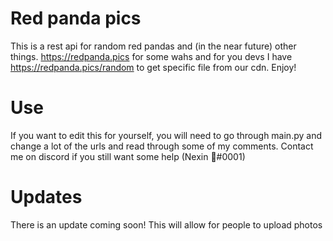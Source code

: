 # Red panda pics
This is a rest api for random red pandas and (in the near future) other things. <https://redpanda.pics> for some wahs and for you devs I have <https://redpanda.pics/random> to get specific file from our cdn. Enjoy!

# Use
If you want to edit this for yourself, you will need to go through main.py and change a lot of the urls and read through some of my comments. Contact me on discord if you still want some help (Nexin 🌸#0001)

# Updates
There is an update coming soon! This will allow for people to upload photos
